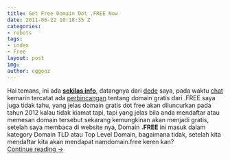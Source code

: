 ```yaml
---
title: Get Free Domain Dot .FREE Now
date: 2011-06-22 10:18:35 Z
categories:
- robots
tags:
- index
- Free
layout: post
img: 
author: eggoez
---
```


<p>Hai temans, ini ada <strong><span style="text-decoration: underline;">sekilas info</span></strong>, datangnya dari <a href="http://ardian.my.id">dede</a> saya, pada waktu <a href="http://ciut.irc.so">chat</a> kemarin tercatat ada <a href="https://ciutirc.blogspot.com/2011/06/record-ciut-allnetwork-22-juni-11.html">perbincangan</a> tentang domain gratis dari .FREE saya juga tidak tahu, yang jelas domain gratis dot free akan diluncurkan pada tahun 2012 kalau tidak kiamat tapi, tapi yang jelas bila anda mendaftar atau memesan domain tersebut sekarang kemungkinan akan menjadi gratis, setelah saya membaca di website nya, Domain <strong>.FREE</strong> ini masuk dalam kategory Domain TLD atau Top Level Domain, bagaimana tidak, setelah kita mendaftar kita akan mendapat namdomain.free keren kan?<br>
<a href="https://ciutirc.blogspot.com/2011/06/domain-gratis-dari-dot-free.html">Continue reading →</a></p>